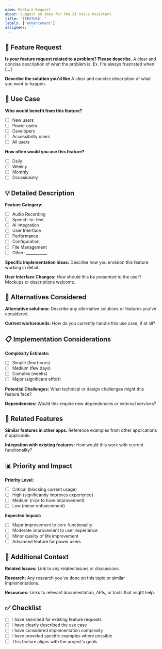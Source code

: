 ```yaml
---
name: Feature Request
about: Suggest an idea for the AI Voice Assistant
title: '[FEATURE] '
labels: ['enhancement']
assignees: ''
---
```


## 🚀 Feature Request

**Is your feature request related to a problem? Please describe.**
A clear and concise description of what the problem is. Ex. I'm always frustrated when [...]

**Describe the solution you'd like**
A clear and concise description of what you want to happen.

## 🎯 Use Case

**Who would benefit from this feature?**
- [ ] New users
- [ ] Power users
- [ ] Developers
- [ ] Accessibility users
- [ ] All users

**How often would you use this feature?**
- [ ] Daily
- [ ] Weekly
- [ ] Monthly
- [ ] Occasionally

## 💡 Detailed Description

**Feature Category:**
- [ ] Audio Recording
- [ ] Speech-to-Text
- [ ] AI Integration
- [ ] User Interface
- [ ] Performance
- [ ] Configuration
- [ ] File Management
- [ ] Other: ___________

**Specific Implementation Ideas:**
Describe how you envision this feature working in detail.

**User Interface Changes:**
How should this be presented to the user? Mockups or descriptions welcome.

## 🔄 Alternatives Considered

**Alternative solutions:**
Describe any alternative solutions or features you've considered.

**Current workarounds:**
How do you currently handle this use case, if at all?

## 📋 Implementation Considerations

**Complexity Estimate:**
- [ ] Simple (few hours)
- [ ] Medium (few days)
- [ ] Complex (weeks)
- [ ] Major (significant effort)

**Potential Challenges:**
What technical or design challenges might this feature face?

**Dependencies:**
Would this require new dependencies or external services?

## 🎨 Related Features

**Similar features in other apps:**
Reference examples from other applications if applicable.

**Integration with existing features:**
How would this work with current functionality?

## 📊 Priority and Impact

**Priority Level:**
- [ ] Critical (blocking current usage)
- [ ] High (significantly improves experience)
- [ ] Medium (nice to have improvement)
- [ ] Low (minor enhancement)

**Expected Impact:**
- [ ] Major improvement to core functionality
- [ ] Moderate improvement to user experience
- [ ] Minor quality of life improvement
- [ ] Advanced feature for power users

## 📝 Additional Context

**Related Issues:**
Link to any related issues or discussions.

**Research:**
Any research you've done on this topic or similar implementations.

**Resources:**
Links to relevant documentation, APIs, or tools that might help.

## ✅ Checklist

- [ ] I have searched for existing feature requests
- [ ] I have clearly described the use case
- [ ] I have considered implementation complexity
- [ ] I have provided specific examples where possible
- [ ] This feature aligns with the project's goals
